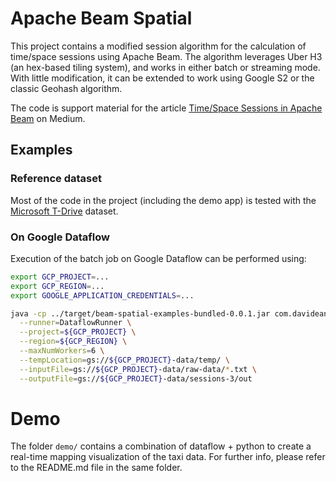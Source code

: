 # Apache Beam Spatial

This project contains a modified session algorithm for the calculation of time/space sessions using Apache Beam. The algorithm leverages
Uber H3 (an hex-based tiling system), and works in either batch or streaming mode. With little modification, it can be extended to work using Google S2 or the classic Geohash algorithm.

The code is support material for the article [Time/Space Sessions in Apache Beam](https://medium.com/@davide.anastasia/time-space-sessions-in-apache-beam-b402cdf8470) on Medium.

## Examples

### Reference dataset

Most of the code in the project (including the demo app) is tested with the [Microsoft T-Drive](https://www.microsoft.com/en-us/research/publication/t-drive-trajectory-data-sample/) dataset.

### On Google Dataflow

Execution of the batch job on Google Dataflow can be performed using:

```bash
export GCP_PROJECT=...
export GCP_REGION=...
export GOOGLE_APPLICATION_CREDENTIALS=...

java -cp ../target/beam-spatial-examples-bundled-0.0.1.jar com.davideanastasia.beam.spatial.Batch \
  --runner=DataflowRunner \
  --project=${GCP_PROJECT} \
  --region=${GCP_REGION} \
  --maxNumWorkers=6 \
  --tempLocation=gs://${GCP_PROJECT}-data/temp/ \
  --inputFile=gs://${GCP_PROJECT}-data/raw-data/*.txt \
  --outputFile=gs://${GCP_PROJECT}-data/sessions-3/out
```

# Demo

The folder `demo/` contains a combination of dataflow + python to create a real-time mapping visualization of the taxi data. For further info, please refer to the README.md file in the same folder.

